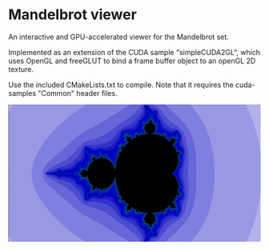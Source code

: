 # Mandelbrot viewer

An interactive and GPU-accelerated viewer for the Mandelbrot set.

Implemented as an extension of the CUDA sample "simpleCUDA2GL", which uses OpenGL and freeGLUT to bind a frame buffer object to an openGL 2D texture.

Use the included CMakeLists.txt to compile. Note that it requires the cuda-samples "Common" header files.


![Alt text](/screenshot.png?raw=true "screenshot")
